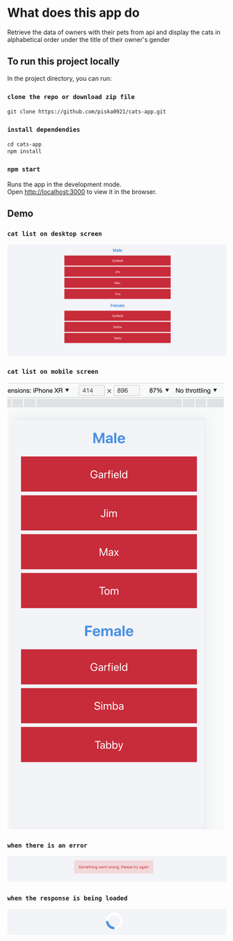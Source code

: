 # What does this app do

Retrieve the data of owners with their pets from api and display the cats in alphabetical order under the title of their owner's gender

## To run this project locally

In the project directory, you can run:

### `clone the repo or download zip file`

```shell
git clone https://github.com/piska0921/cats-app.git
```

### `install dependendies`

```shell
cd cats-app
npm install
```

### `npm start`

Runs the app in the development mode.\
Open [http://localhost:3000](http://localhost:3000) to view it in the browser.

## Demo

### `cat list on desktop screen`

![alt text](https://github.com/piska0921/cats-app/blob/main/public/screenshots/desktop-list.png)

### `cat list on mobile screen`

![alt text](https://github.com/piska0921/cats-app/blob/main/public/screenshots/mobile-list.png)

### `when there is an error`

![alt text](https://github.com/piska0921/cats-app/blob/main/public/screenshots/error-msg.png)

### `when the response is being loaded`

![alt text](https://github.com/piska0921/cats-app/blob/main/public/screenshots/loading-spinner.png)
